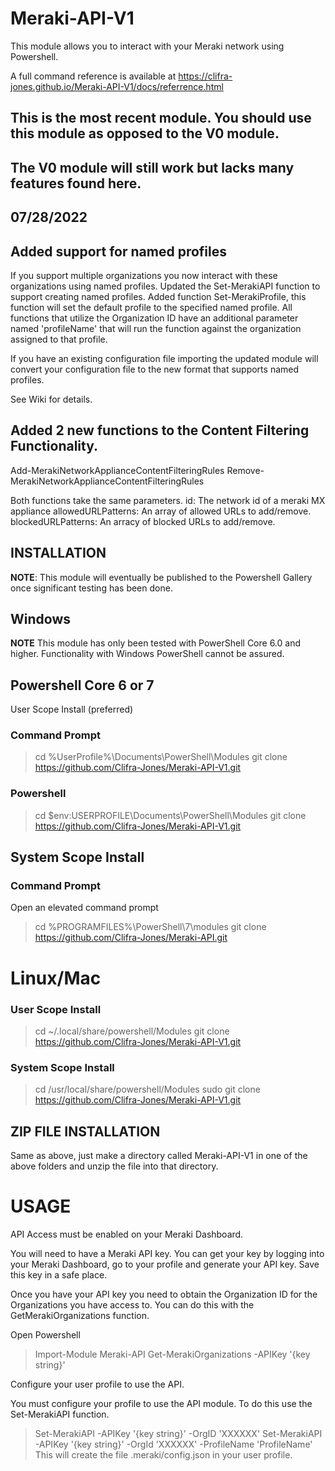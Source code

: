 
# Meraki-API-V1

This module allows you to interact with your Meraki network using Powershell.

A full command reference is available at https://clifra-jones.github.io/Meraki-API-V1/docs/referrence.html

## This is the most recent module. You should use this module as opposed to the V0 module.

## The V0 module will still work but lacks many features found here.

## 07/28/2022

## Added support for named profiles

If you support multiple organizations you now interact with these organizations using named profiles.
Updated the Set-MerakiAPI function to support creating named profiles.
Added function Set-MerakiProfile, this function will set the default profile to the specified named profile.
All functions that utilize the Organization ID have an additional parameter named 'profileName' that will run the function
against the organization assigned to that profile.

If you have an existing configuration file importing the updated module will convert your configuration file to the new format that supports named profiles.

See Wiki for details.

## Added 2 new functions to the Content Filtering Functionality.

Add-MerakiNetworkApplianceContentFilteringRules
Remove-MerakiNetworkApplianceContentFilteringRules

Both functions take the same parameters.
id: The network id of a meraki MX appliance
allowedURLPatterns: An array of allowed URLs to add/remove.
blockedURLPatterns: An arracy of blocked URLs to add/remove.

## INSTALLATION

**NOTE**: This module will eventually be published to the Powershell Gallery once significant testing has been done.

## Windows

**NOTE** This module has only been tested with PowerShell Core 6.0 and higher. Functionality with Windows PowerShell cannot be assured.

## Powershell Core 6 or 7

User Scope Install (preferred)

### Command Prompt

>cd %UserProfile%\Documents\PowerShell\Modules
>git clone https://github.com/Clifra-Jones/Meraki-API-V1.git

### Powershell

>cd $env:USERPROFILE\Documents\PowerShell\Modules
>git clone https://github.com/Clifra-Jones/Meraki-API-V1.git

## System Scope Install

### Command Prompt

Open an elevated command prompt

>cd %PROGRAMFILES%\PowerShell\7\modules
>git clone https://github.com/Clifra-Jones/Meraki-API.git

# Linux/Mac

### User Scope Install

>cd ~/.local/share/powershell/Modules
>git clone https://github.com/Clifra-Jones/Meraki-API-V1.git

### System Scope Install

>cd /usr/local/share/powershell/Modules
>sudo git clone https://github.com/Clifra-Jones/Meraki-API-V1.git

## ZIP FILE INSTALLATION

Same as above, just make a directory called Meraki-API-V1 in one of the above folders and unzip the file into that directory.

# USAGE

API Access must be enabled on your Meraki Dashboard.

You will need to have a Meraki API key. You can get your key by logging into your Meraki Dashboard, go to your profile and generate your API key.
Save this key in a safe place.

Once you have your API key you need to obtain the Organization ID for the Organizations you have access to. You can do this with the GetMerakiOrganizations function.

Open Powershell
>Import-Module Meraki-API
>Get-MerakiOrganizations -APIKey '{key string}'

Configure your user profile to use the API.

You must configure your profile to use the API module. To do this use the Set-MerakiAPI function.

>Set-MerakiAPI -APIKey '{key string}' -OrgID 'XXXXXX'
>Set-MerakiAPI -APIKey '{key string}' -OrgId 'XXXXXX' -ProfileName 'ProfileName'
This will create the file .meraki/config.json in your user profile.
